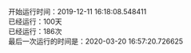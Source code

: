 开始运行时间：2019-12-11 16:18:08.548411  
已经运行：100天  
已经运行：186次  
最后一次运行的时间是：2020-03-20 16:57:20.726625  
